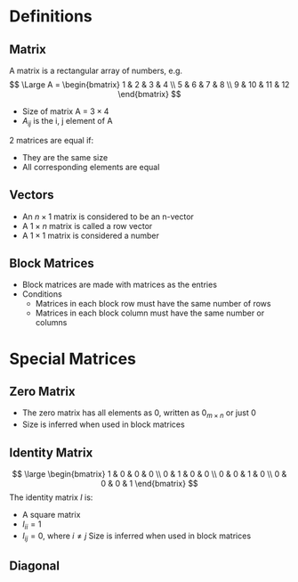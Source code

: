 # Definitions
## Matrix
A matrix is a rectangular array of numbers, e.g.
$$
\Large
A = \begin{bmatrix}
1 & 2 & 3 & 4 \\ 
5 & 6 & 7 & 8 \\ 
9 & 10 & 11 & 12
\end{bmatrix}
$$
- Size of matrix A = $3 \times 4$
- $A_{ij}$ is the i, j element of A

2 matrices are equal if:
- They are the same size
- All corresponding elements are equal
## Vectors
- An $n \times 1$ matrix is considered to be an n-vector
- A $1 \times n$ matrix is called a row vector
- A $1 \times 1$ matrix is considered a number
## Block Matrices
- Block matrices are made with matrices as the entries
- Conditions
	- Matrices in each block row must have the same number of rows
	- Matrices in each block column must have the same number or columns
# Special Matrices
## Zero Matrix
- The zero matrix has all elements as 0, written as $0_{m \times n}$ or just $0$
- Size is inferred when used in block matrices
## Identity Matrix
$$
\large
\begin{bmatrix}
1 & 0 & 0 & 0 \\ 
0 & 1 & 0 & 0 \\ 
0 & 0 & 1 & 0 \\ 
0 & 0 & 0 & 1
\end{bmatrix}
$$
The identity matrix $I$ is:
- A square matrix
- $I_{ii} = 1$
- $I_{ij} = 0$, where $i \neq j$
Size is inferred when used in block matrices
## Diagonal 
